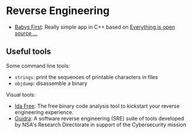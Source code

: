 # Reverse Engineering

* [Babys First](./babys-first/README.md): Really simple app in C++ based on [Everything is open source ...](https://www.youtube.com/watch?v=gh2RXE9BIN8)

## Useful tools

Some command line tools:

* `strings`: print the sequences of printable characters in files
* `objdump`: disassemble a binary

Visual tools:

* [Ida Free](https://hex-rays.com/ida-free/): The free binary code analysis tool to kickstart your reverse engineering experience.
* [Guidra](https://ghidra-sre.org/): A software reverse engineering (SRE) suite of tools developed by NSA's Research Directorate in support of the Cybersecurity mission
